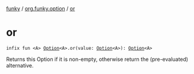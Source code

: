 [funky](../index.md) / [org.funky.option](index.md) / [or](.)

# or

`infix fun <A> `[`Option`](-option/index.md)`<A>.or(value: `[`Option`](-option/index.md)`<A>): `[`Option`](-option/index.md)`<A>`

Returns this Option if it is non-empty, otherwise return the (pre-evaluated) alternative.


